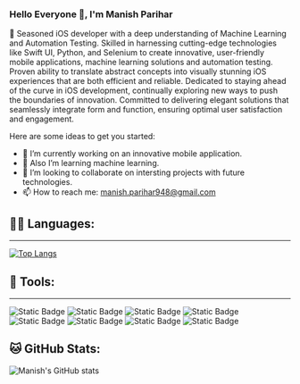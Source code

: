 ### Hello Everyone 👋, I'm Manish Parihar

📱 Seasoned iOS developer with a deep understanding of Machine Learning and Automation Testing. Skilled in harnessing cutting-edge technologies like Swift UI, Python, and Selenium to create innovative, user-friendly mobile applications, machine learning solutions and automation testing. Proven ability to translate abstract concepts into visually stunning iOS experiences that are both efficient and reliable. Dedicated to staying ahead of the curve in iOS development, continually exploring new ways to push the boundaries of innovation. Committed to delivering elegant solutions that seamlessly integrate form and function, ensuring optimal user satisfaction and engagement.

Here are some ideas to get you started:
- 🔭 I’m currently working on an innovative mobile application.
- 🌱 Also I’m learning machine learning.
- 👯 I’m looking to collaborate on intersting projects with future technologies.
- 📫 How to reach me: manish.parihar948@gmail.com

## 🧑‍💻 Languages:
----------------

[![Top Langs](https://github-readme-stats.vercel.app/api/top-langs/?username=manishparihar948&layout=compact&theme=dark)](https://github.com/manishparihar948/github-readme-stats)


## 🧰 Tools:
--------------
![Static Badge](https://img.shields.io/badge/IOS-grey?style=plastic&logo=apple&logoColor=white&labelColor=grey&color=grey) 
![Static Badge](https://img.shields.io/badge/Swift-orange?style=plastic&logo=swift&logoColor=white&labelColor=orange&color=orange) 
![Static Badge](https://img.shields.io/badge/SwiftUI-black?style=plastic&logo=swift&logoColor=black&labelColor=blue&color=black) 
![Static Badge](https://img.shields.io/badge/Firebase-blue?style=plastic&logo=firebase&labelColor=blue&color=blue) 
![Static Badge](https://img.shields.io/badge/Xcode-blue?style=plastic&logo=Xcode&labelColor=black&color=black) 
![Static Badge](https://img.shields.io/badge/macOS-black?style=plastic&logo=macOS&logoColor=red-orange&labelColor=black&color=black) 
![Static Badge](https://img.shields.io/badge/Slack-white?style=plastic&logo=slack&logoColor=white&labelColor=violet&color=black) 
![Static Badge](https://img.shields.io/badge/Python-blue?style=plastic&logo=python&logoColor=white&labelColor=blue&color=black)

## 🐱 GitHub Stats:
![Manish's GitHub stats](https://github-readme-stats.vercel.app/api?username=manishparihar948&show_icons=true&theme=dark)


<!--[![Manish's GitHub stats](https://github-readme-stats.vercel.app/api?username=manishparihar948)](https://github.com/manishparihar948/github-readme-stats)-->
<!--[![Top Langs](https://github-readme-stats.vercel.app/api/top-langs/?username=manishparihar948)](https://github.com/manishparihar948/github-readme-stats) -->

